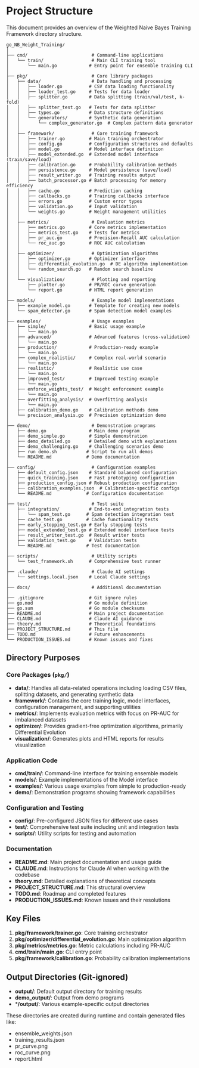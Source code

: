 # Project Structure

This document provides an overview of the Weighted Naive Bayes Training Framework directory structure.

```
go_NB_Weight_Training/
│
├── cmd/                        # Command-line applications
│   └── train/                  # Main CLI training tool
│       └── main.go            # Entry point for ensemble training CLI
│
├── pkg/                        # Core library packages
│   ├── data/                   # Data handling and processing
│   │   ├── loader.go          # CSV data loading functionality
│   │   ├── loader_test.go     # Tests for data loader
│   │   ├── splitter.go        # Data splitting (train/val/test, k-fold)
│   │   ├── splitter_test.go   # Tests for data splitter
│   │   ├── types.go           # Data structure definitions
│   │   └── generators/        # Synthetic data generation
│   │       └── complex_generator.go  # Complex pattern data generator
│   │
│   ├── framework/              # Core training framework
│   │   ├── trainer.go         # Main training orchestrator
│   │   ├── config.go          # Configuration structures and defaults
│   │   ├── model.go           # Model interface definition
│   │   ├── model_extended.go  # Extended model interface (train/save/load)
│   │   ├── calibration.go     # Probability calibration methods
│   │   ├── persistence.go     # Model persistence (save/load)
│   │   ├── result_writer.go   # Training results output
│   │   ├── batch_processor.go # Batch processing for memory efficiency
│   │   ├── cache.go           # Prediction caching
│   │   ├── callbacks.go       # Training callbacks interface
│   │   ├── errors.go          # Custom error types
│   │   ├── validation.go      # Input validation
│   │   └── weights.go         # Weight management utilities
│   │
│   ├── metrics/                # Evaluation metrics
│   │   ├── metrics.go         # Core metrics implementation
│   │   ├── metrics_test.go    # Tests for metrics
│   │   ├── pr_auc.go          # Precision-Recall AUC calculation
│   │   └── roc_auc.go         # ROC AUC calculation
│   │
│   ├── optimizer/              # Optimization algorithms
│   │   ├── optimizer.go       # Optimizer interface
│   │   ├── differential_evolution.go  # DE algorithm implementation
│   │   └── random_search.go   # Random search baseline
│   │
│   └── visualization/          # Plotting and reporting
│       ├── plotter.go         # PR/ROC curve generation
│       └── report.go          # HTML report generation
│
├── models/                     # Example model implementations
│   ├── example_model.go       # Template for creating new models
│   └── spam_detector.go       # Spam detection model examples
│
├── examples/                   # Usage examples
│   ├── simple/                # Basic usage example
│   │   └── main.go
│   ├── advanced/              # Advanced features (cross-validation)
│   │   └── main.go
│   ├── production/            # Production-ready example
│   │   └── main.go
│   ├── complex_realistic/     # Complex real-world scenario
│   │   └── main.go
│   ├── realistic/             # Realistic use case
│   │   └── main.go
│   ├── improved_test/         # Improved testing example
│   │   └── main.go
│   ├── enforce_weights_test/  # Weight enforcement example
│   │   └── main.go
│   ├── overfitting_analysis/  # Overfitting analysis
│   │   └── main.go
│   ├── calibration_demo.go    # Calibration methods demo
│   └── precision_analysis.go  # Precision optimization demo
│
├── demo/                       # Demonstration programs
│   ├── demo.go                # Main demo program
│   ├── demo_simple.go         # Simple demonstration
│   ├── demo_detailed.go       # Detailed demo with explanations
│   ├── demo_challenging.go    # Challenging scenarios demo
│   ├── run_demo.sh           # Script to run all demos
│   └── README.md             # Demo documentation
│
├── config/                     # Configuration examples
│   ├── default_config.json    # Standard balanced configuration
│   ├── quick_training.json    # Fast prototyping configuration
│   ├── production_config.json # Robust production configuration
│   ├── calibration_examples.json  # Calibration-specific configs
│   └── README.md             # Configuration documentation
│
├── test/                       # Test suite
│   ├── integration/           # End-to-end integration tests
│   │   └── spam_test.go      # Spam detection integration test
│   ├── cache_test.go         # Cache functionality tests
│   ├── early_stopping_test.go # Early stopping tests
│   ├── model_extended_test.go # Extended model interface tests
│   ├── result_writer_test.go  # Result writer tests
│   ├── validation_test.go     # Validation tests
│   └── README.md             # Test documentation
│
├── scripts/                    # Utility scripts
│   └── test_framework.sh      # Comprehensive test runner
│
├── .claude/                    # Claude AI settings
│   └── settings.local.json    # Local Claude settings
│
├── docs/                       # Additional documentation
│
├── .gitignore                 # Git ignore rules
├── go.mod                     # Go module definition
├── go.sum                     # Go module checksums
├── README.md                  # Main project documentation
├── CLAUDE.md                  # Claude AI guidance
├── theory.md                  # Theoretical foundations
├── PROJECT_STRUCTURE.md       # This file
├── TODO.md                    # Future enhancements
└── PRODUCTION_ISSUES.md       # Known issues and fixes

```

## Directory Purposes

### Core Packages (`pkg/`)

- **data/**: Handles all data-related operations including loading CSV files, splitting datasets, and generating synthetic data
- **framework/**: Contains the core training logic, model interfaces, configuration management, and supporting utilities
- **metrics/**: Implements evaluation metrics with focus on PR-AUC for imbalanced datasets
- **optimizer/**: Provides gradient-free optimization algorithms, primarily Differential Evolution
- **visualization/**: Generates plots and HTML reports for results visualization

### Application Code

- **cmd/train/**: Command-line interface for training ensemble models
- **models/**: Example implementations of the Model interface
- **examples/**: Various usage examples from simple to production-ready
- **demo/**: Demonstration programs showing framework capabilities

### Configuration and Testing

- **config/**: Pre-configured JSON files for different use cases
- **test/**: Comprehensive test suite including unit and integration tests
- **scripts/**: Utility scripts for testing and automation

### Documentation

- **README.md**: Main project documentation and usage guide
- **CLAUDE.md**: Instructions for Claude AI when working with the codebase
- **theory.md**: Detailed explanations of theoretical concepts
- **PROJECT_STRUCTURE.md**: This structural overview
- **TODO.md**: Roadmap and completed features
- **PRODUCTION_ISSUES.md**: Known issues and their resolutions

## Key Files

1. **pkg/framework/trainer.go**: Core training orchestrator
2. **pkg/optimizer/differential_evolution.go**: Main optimization algorithm
3. **pkg/metrics/metrics.go**: Metric calculations including PR-AUC
4. **cmd/train/main.go**: CLI entry point
5. **pkg/framework/calibration.go**: Probability calibration implementations

## Output Directories (Git-ignored)

- **output/**: Default output directory for training results
- **demo_output/**: Output from demo programs
- ***/output/**: Various example-specific output directories

These directories are created during runtime and contain generated files like:
- ensemble_weights.json
- training_results.json
- pr_curve.png
- roc_curve.png
- report.html